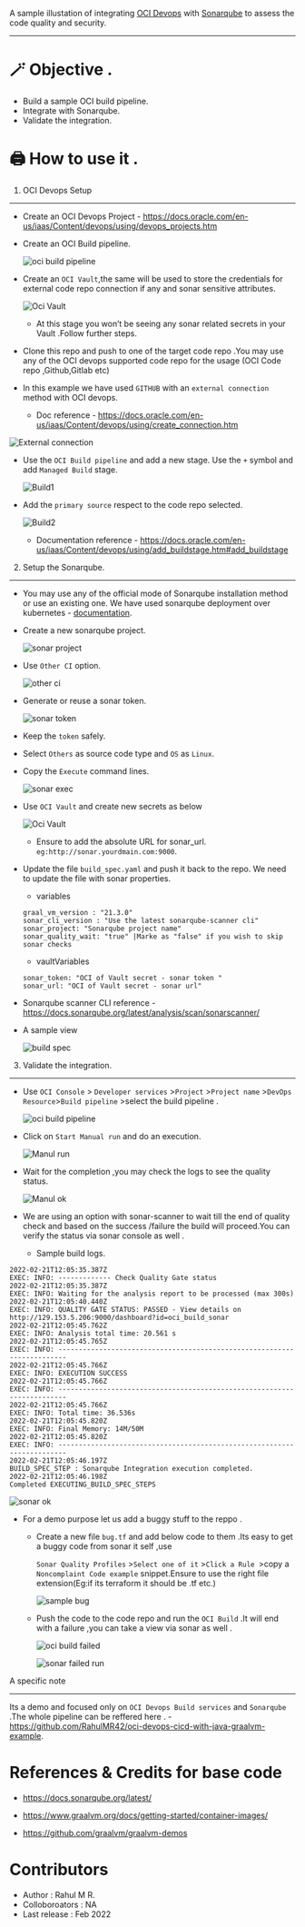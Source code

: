A sample illustation of integrating [OCI Devops](https://docs.oracle.com/en-us/iaas/Content/devops/using/home.htm) with [Sonarqube](https://www.sonarqube.org/) to assess the code quality and security.

-------


🪄 Objective .
====


-  Build a sample OCI build pipeline.
-  Integrate with Sonarqube.
-  Validate the integration.

🖨️ How to use it .
=======


1. OCI Devops Setup

----

- Create an OCI Devops Project  - https://docs.oracle.com/en-us/iaas/Content/devops/using/devops_projects.htm 

* Create an OCI Build pipeline.

    ![oci build pipeline](images/oci_buildpiepline.png)

* Create an `OCI Vault`,the same will be used to store the credentials for external code repo connection if any and sonar sensitive attributes.

  ![Oci Vault](./images/oci_vault.png)

  * At this stage you won’t be seeing any sonar related secrets in your Vault .Follow further steps.

* Clone this repo and push to one of the target code repo .You may use any of the OCI devops supported code repo for the usage (OCI Code repo ,Github,Gitlab etc)

* In this example we have used `GITHUB` with an `external connection` method with OCI devops.
  
  * Doc reference -  https://docs.oracle.com/en-us/iaas/Content/devops/using/create_connection.htm  

![External connection](./images/oci_external_connection.png)

* Use the `OCI Build pipeline` and add a new stage. Use the `+` symbol and add `Managed Build` stage.

  ![Build1](./images/oci_build_stage1.png)

* Add the `primary source` respect to the code repo selected.

  ![Build2](./images/oci_build_stage2.png)

  * Documentation reference -  https://docs.oracle.com/en-us/iaas/Content/devops/using/add_buildstage.htm#add_buildstage

2. Setup the Sonarqube.

----

* You may use any of the official mode of Sonarqube installation method or use an existing one. We have used sonarqube deployment over kubernetes - [documentation](https://docs.sonarqube.org/latest/setup/sonarqube-on-kubernetes/).

* Create a new sonarqube project.

  ![sonar project](./images/sonar_project.png)

* Use `Other CI` option.

  ![other ci](./images/sonar_other_ci.png)

* Generate or reuse a sonar token.

  ![sonar token](./images/sonar_generate_token.png)

* Keep the `token` safely.

* Select `Others` as source code type and `OS` as `Linux`.

* Copy the `Execute` command lines.

  ![sonar exec](./images/oci_sonar_execute_cli.png)

- Use `OCI Vault` and create new secrets as below 

  ![Oci Vault](./images/oci_vault.png)

  * Ensure to add the absolute URL for sonar_url. `eg:http://sonar.yourdmain.com:9000`.

- Update the file `build_spec.yaml` and push it back to the repo. We need to update the file with sonar properties.

  - variables 

  ```
  graal_vm_version : "21.3.0"
  sonar_cli_version : "Use the latest sonarqube-scanner cli"
  sonar_project: "Sonarqube project name"
  sonar_quality_wait: "true" |Marke as "false" if you wish to skip sonar checks
  ```

  - vaultVariables

  ```
  sonar_token: "OCI of Vault secret - sonar token "
  sonar_url: "OCI of Vault secret - sonar url"
  ```
- Sonarqube scanner CLI reference - https://docs.sonarqube.org/latest/analysis/scan/sonarscanner/ 
- A sample view 
  
  ![build spec](./images/oci_build_spec.png)

3. Validate the integration.

----

- Use `OCI Console` > `Developer services` >`Project` >`Project name` >`DevOps Resource`>`Build pipeline` >select the build pipeline .

  ![oci build pipeline](images/oci_buildpiepline.png)

- Click on `Start Manual run` and do an execution.

  ![Manul run](./images/oci_build_manual_run.png)

- Wait for the completion ,you may check the logs to see the quality status.

  ![Manul ok](./images/oci_build_manual_ok.png)

- We are using an option with sonar-scanner to wait till the end of quality check and based on the success /failure the build will proceed.You can verify the status via sonar console as well .

  - Sample build logs.

```
2022-02-21T12:05:35.387Z
EXEC: INFO: ------------- Check Quality Gate status   
2022-02-21T12:05:35.387Z
EXEC: INFO: Waiting for the analysis report to be processed (max 300s)   
2022-02-21T12:05:40.440Z
EXEC: INFO: QUALITY GATE STATUS: PASSED - View details on http://129.153.5.206:9000/dashboard?id=oci_build_sonar   
2022-02-21T12:05:45.762Z
EXEC: INFO: Analysis total time: 20.561 s   
2022-02-21T12:05:45.765Z
EXEC: INFO: ------------------------------------------------------------------------   
2022-02-21T12:05:45.766Z
EXEC: INFO: EXECUTION SUCCESS   
2022-02-21T12:05:45.766Z
EXEC: INFO: ------------------------------------------------------------------------   
2022-02-21T12:05:45.766Z
EXEC: INFO: Total time: 36.536s   
2022-02-21T12:05:45.820Z
EXEC: INFO: Final Memory: 14M/50M   
2022-02-21T12:05:45.820Z
EXEC: INFO: ------------------------------------------------------------------------   
2022-02-21T12:05:46.197Z
BUILD_SPEC_STEP : Sonarqube Integration execution completed.   
2022-02-21T12:05:46.198Z
Completed EXECUTING_BUILD_SPEC_STEPS   
```
  ![sonar ok](./images/sonar_status_ok.png)

- For a demo purpose let us add a buggy stuff to the reppo .

  - Create a new file `bug.tf` and add below code to them .Its easy to get a buggy code from sonar it self ,use  

    `Sonar Quality Profiles` >`Select one of it` >`Click a Rule `>copy a `Noncomplaint Code example` snippet.Ensure to use the right file extension(Eg:if its terraform it should be .tf etc.)

    ![sample bug](./images/sonar_tf_bug.png)

  - Push the code to the code repo and run the `OCI Build` .It will end with a failure ,you can take a view via sonar as well .

    ![oci build failed](./images/oci_build_failed.png)

    ![sonar failed run](./images/sonar_failed_view.png) 

A specific note 

----

Its a demo and focused only on `OCI Devops Build services` and `Sonarqube` .The whole pipeline can be reffered here . - https://github.com/RahulMR42/oci-devops-cicd-with-java-graalvm-example. 

References & Credits for base code
============


  - https://docs.sonarqube.org/latest/ 
  
  - https://www.graalvm.org/docs/getting-started/container-images/

  - https://github.com/graalvm/graalvm-demos 


Contributors 
===========



- Author : Rahul M R.
- Colloboroators : NA
- Last release : Feb 2022


